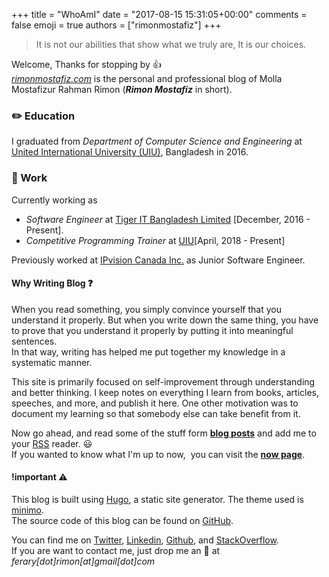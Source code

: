 +++
title = "WhoAmI"
date = "2017-08-15 15:31:05+00:00"
comments = false
emoji = true
authors = ["rimonmostafiz"]
+++

> It is not our abilities that show what we truly are, It is our choices.

Welcome, Thanks for stopping by :thumbsup: <br>
_[rimonmostafiz.com](/home)_ is the personal and professional blog of Molla Mostafizur Rahman Rimon (_**Rimon Mostafiz**_ in short).

### :pencil2: Education
I graduated from _Department of Computer Science and Engineering_ at [United International University (UIU)](http://www.uiu.ac.bd/), Bangladesh in 2016.

### :office: Work
Currently working as

* _Software Engineer_ at [Tiger IT Bangladesh Limited](http://www.tigerit.com/) [December, 2016 - Present].
* _Competitive Programming Trainer_ at [UIU](http://www.uiu.ac.bd/)[April, 2018 - Present]

Previously worked at [IPvision Canada Inc.](http://www.ipvision.ca/) as Junior Software Engineer.

#### Why Writing Blog :question:
When you read something, you simply convince yourself that you understand it properly. But when you write down the same thing, you have to prove that you understand it properly by putting it into meaningful sentences.<br>
In that way, writing has helped me put together my knowledge in a systematic manner.

This site is primarily focused on self-improvement through understanding and better thinking. I keep notes on everything I learn from books, articles, speeches, and more, and publish it here. One other motivation was to document my learning so that somebody else can take benefit from it.

Now go ahead, and read some of the stuff form **[blog posts](/posts)** and add me to your [RSS](/index.xml) reader. :smiley: <br>
If you wanted to know what I'm up to now,  you can visit the **[now page](/pages/now)**.

#### !important :warning:
This blog is built using [Hugo](https://gohugo.io/), a static site generator. The theme used is [minimo](https://themes.gohugo.io/minimo). <br>
The source code of this blog can be found on [GitHub](https://github.com/rimonmostafiz/rimonmostafiz.com).

You can find me on [Twitter](https://twitter.com/rimonmostafiz), [Linkedin](https://linkedin.com/in/rimonmostafiz), [Github](https://github.com/rimonmostafiz), and [StackOverflow](https://stackoverflow.com/users/4426099/rimon-mostafiz).<br>
If you are want to contact me, just drop me an :e-mail: at _ferary[dot]rimon[at]gmail[dot]com_
